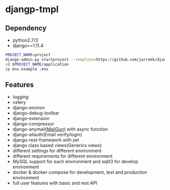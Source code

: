 # djangp-tmpl

## Dependency

* python2.7/3
* django==1.11.4


``` bash
PROJECT_NAME=project
django-admin.py startproject --template=https://github.com/jarrekk/django-tmpl/archive/APIView.zip --extension=example,py,ini $PROJECT_NAME
cd $PROJECT_NAME/application
cp env.example .env
```

## Features

* logging
* celery
* django-environ
* django-debug-toolbar
* django-extension
* django-compressor
* django-anymail([MailGun](https://www.mailgun.com/)) with async function
* django-allauth(Email verify/login)
* django-rest-framework with jwt
* django class based views(Generics views)
* different settings for different environment
* different requirements for different environment
* MySQL support for each environment and sqlit3 for develop environment
* docker & docker-compose for development, test and production environment
* full user features with basic and rest API